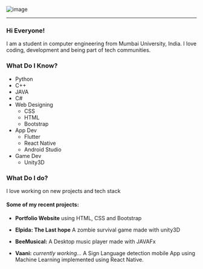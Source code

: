 ![image](https://user-images.githubusercontent.com/68859625/114295679-5bd6bf80-9ac4-11eb-8720-3758e387ac54.png)
- - - -
### Hi Everyone!
I am a student in computer engineering from Mumbai University, India. I love coding, development and being part of tech communities.
### What Do I Know?
  * Python
  * C++
  * JAVA
  * C#
  * Web Designing
    * CSS
    * HTML
    * Bootstrap
  * App Dev
    * Flutter
    * React Native
    * Android Studio
 * Game Dev
   * Unity3D
### What Do I do?

I love working on new projects and tech stack

#### Some of my recent projects:

* **Portfolio Website** using HTML, CSS and Bootstrap
>
* **Elpida: The Last hope** A zombie survival game made with unity3D
>
* **BeeMusical:** A Desktop music player made with JAVAFx
>
* **Vaani:** *currently working...* A Sign Language detection mobile App using Machine Learning implemented using React Native.
